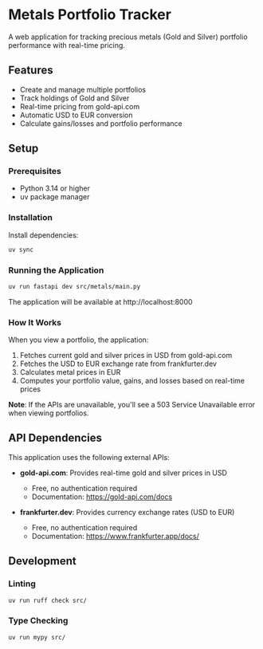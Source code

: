 # Metals Portfolio Tracker

A web application for tracking precious metals (Gold and Silver) portfolio performance with real-time pricing.

## Features

- Create and manage multiple portfolios
- Track holdings of Gold and Silver
- Real-time pricing from gold-api.com
- Automatic USD to EUR conversion
- Calculate gains/losses and portfolio performance

## Setup

### Prerequisites

- Python 3.14 or higher
- uv package manager

### Installation

Install dependencies:
```bash
uv sync
```

### Running the Application

```bash
uv run fastapi dev src/metals/main.py
```

The application will be available at http://localhost:8000

### How It Works

When you view a portfolio, the application:
1. Fetches current gold and silver prices in USD from gold-api.com
2. Fetches the USD to EUR exchange rate from frankfurter.dev
3. Calculates metal prices in EUR
4. Computes your portfolio value, gains, and losses based on real-time prices

**Note**: If the APIs are unavailable, you'll see a 503 Service Unavailable error when viewing portfolios.

## API Dependencies

This application uses the following external APIs:

- **gold-api.com**: Provides real-time gold and silver prices in USD
  - Free, no authentication required
  - Documentation: https://gold-api.com/docs

- **frankfurter.dev**: Provides currency exchange rates (USD to EUR)
  - Free, no authentication required
  - Documentation: https://www.frankfurter.app/docs/

## Development

### Linting

```bash
uv run ruff check src/
```

### Type Checking

```bash
uv run mypy src/
```
